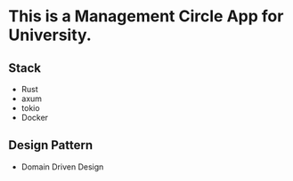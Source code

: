 # This is a Management Circle App for University.

## Stack

- Rust
- axum
- tokio
- Docker

## Design Pattern

- Domain Driven Design

